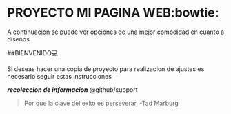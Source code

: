 # **PROYECTO MI PAGINA WEB**:bowtie:

A continuacion se puede ver opciones de una mejor comodidad en cuanto a diseños

##BIENVENIDO:computer:

Si deseas hacer una copia de proyecto para realizacion de ajustes es necesario
seguir estas instrucciones

***recoleccion de informacion***
@github/support
> Por que la clave del exito es perseverar. -Tad Marburg
